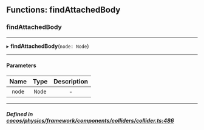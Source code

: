 ## Functions: findAttachedBody

### findAttachedBody


___
▸ **findAttachedBody**(`node: Node`)
___


#### Parameters

| Name | Type | Description |
| :------: | :------: | :------: |
| `node` | `Node` | - |


___


##### Defined in &nbsp;   [cocos/physics/framework/components/colliders/collider.ts:486](https://github.com/cocos-creator/engine/blob/c7bf6b8a9/cocos/physics/framework/components/colliders/collider.ts#L486)&nbsp;
